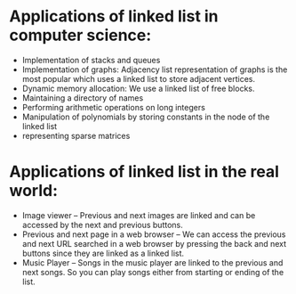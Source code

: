 # Applications of linked list in computer science:
* Implementation of stacks and queues
* Implementation of graphs: Adjacency list representation of graphs is the most popular which uses a linked list to store adjacent vertices.
* Dynamic memory allocation: We use a linked list of free blocks.
* Maintaining a directory of names
* Performing arithmetic operations on long integers
* Manipulation of polynomials by storing constants in the node of the linked list 
* representing sparse matrices

# Applications of linked list in the real world:
* Image viewer – Previous and next images are linked and can be accessed by the next and previous buttons.
* Previous and next page in a web browser – We can access the previous and next URL searched in a web browser by pressing the back and next buttons since they are linked as a linked list.
* Music Player – Songs in the music player are linked to the previous and next songs. So you can play songs either from starting or ending of the list.
